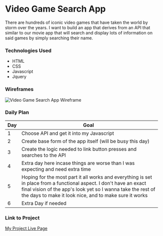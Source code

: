 # Video Game Search App

There are hundreds of iconic video games that have taken the world by storm over the years. I want to build an app that derives from an API that similar to our movie app that will search and display lots of information on said games by simply searching their name.

### Technologies Used

- HTML 
- CSS
- Javascript
- Jquery

### Wireframes

![Video Game Search App Wireframe](![my-image1](https://user-images.githubusercontent.com/114807641/197364045-e69acdc0-1378-4402-b72c-cd63b7b9471c.jpeg)
)

### Daily Plan

| Day | Goal |
|-----|------|
| 1 | Choose API and get it into my Javascript |
| 2 | Create base form of the app itself (will be busy this day) |
| 3 | Create the logic needed to link button presses and searches to the API |
| 4 | Extra day here incase things are worse than I was expecting and need extra time |
| 5 | Hoping for the most part it all works and everything is set in place from a functional aspect. I don't have an exact final vision of the app's look yet so I wanna take the rest of the days to make it look nice, and to make sure it works |
| 6 | Extra Day if needed

### Link to Project
[My Project Live Page](https://www.google.com)
